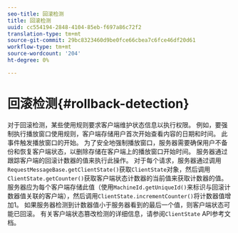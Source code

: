 ```yaml
---
seo-title: 回滚检测
title: 回滚检测
uuid: cc554194-2848-4104-85eb-f697a86c72f2
translation-type: tm+mt
source-git-commit: 29bc8323460d9be0fce66cbea7c6fce46df20d61
workflow-type: tm+mt
source-wordcount: '204'
ht-degree: 0%

---
```



# 回滚检测{#rollback-detection}

对于回滚检测，某些使用规则要求客户端维护状态信息以执行权限。 例如，要强制执行播放窗口使用规则，客户端存储用户首次开始查看内容的日期和时间。 此事件触发播放窗口的开始。 为了安全地强制播放窗口，服务器需要确保用户不备份和恢复客户端状态，以删除存储在客户端上的播放窗口开始时间。 服务器通过跟踪客户端的回滚计数器的值来执行此操作。 对于每个请求，服务器通过调用`RequestMessageBase.getClientState()`获取`ClientState`对象，然后调用`ClientState.getCounter()`获取客户端状态计数器的当前值来获取计数器的值。 服务器应为每个客户端存储此值（使用`MachineId.getUniqueId()`来标识与回滚计数器值关联的客户端），然后调用`ClientState.incrementCounter()`将计数器值增加1。 如果服务器检测到计数器值小于服务器看到的最后一个值，则客户端状态可能已回滚。 有关客户端状态篡改检测的详细信息，请参阅`ClientState` API参考文档。

